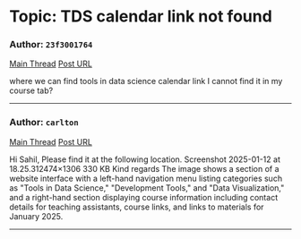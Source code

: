 # Topic: TDS calendar link not found

### Author: `23f3001764`
[Main Thread](https://discourse.onlinedegree.iitm.ac.in/t/tds-calendar-link-not-found/162425)
[Post URL](https://discourse.onlinedegree.iitm.ac.in/t/tds-calendar-link-not-found/162425/1)

[post_number]: 1
where we can find tools in data science calendar link I cannot find it in my course tab?

---

### Author: `carlton`
[Main Thread](https://discourse.onlinedegree.iitm.ac.in/t/tds-calendar-link-not-found/162425)
[Post URL](https://discourse.onlinedegree.iitm.ac.in/t/tds-calendar-link-not-found/162425/3)

[post_number]: 3
Hi Sahil,
Please find it at the following location.
Screenshot 2025-01-12 at 18.25.312474×1306 330 KB
Kind regards
The image shows a section of a website interface with a left-hand navigation menu listing categories such as "Tools in Data Science," "Development Tools," and "Data Visualization," and a right-hand section displaying course information including contact details for teaching assistants, course links, and links to materials for January 2025.

---
